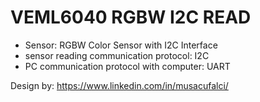 # VEML6040 RGBW I2C READ

- Sensor: RGBW Color Sensor with I2C Interface
- sensor reading communication protocol: I2C
- PC communication protocol with computer:  UART

Design by: https://www.linkedin.com/in/musacufalci/
